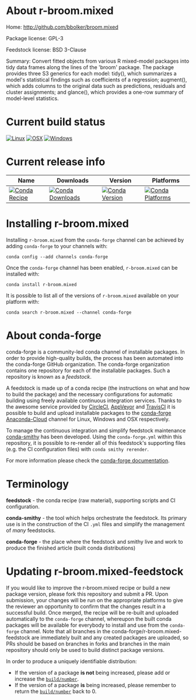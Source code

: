 About r-broom.mixed
===================

Home: http://github.com/bbolker/broom.mixed

Package license: GPL-3

Feedstock license: BSD 3-Clause

Summary: Convert fitted objects from various R mixed-model packages into tidy data frames along the lines of the 'broom' package. The package provides three S3 generics for each model: tidy(), which summarizes a model's statistical findings such as coefficients of a regression; augment(), which adds columns to the original data such as predictions, residuals and cluster assignments; and glance(), which provides a one-row summary of model-level statistics.



Current build status
====================

[![Linux](https://img.shields.io/circleci/project/github/conda-forge/r-broom.mixed-feedstock/master.svg?label=Linux)](https://circleci.com/gh/conda-forge/r-broom.mixed-feedstock)
[![OSX](https://img.shields.io/travis/conda-forge/r-broom.mixed-feedstock/master.svg?label=macOS)](https://travis-ci.org/conda-forge/r-broom.mixed-feedstock)
[![Windows](https://img.shields.io/appveyor/ci/conda-forge/r-broom.mixed-feedstock/master.svg?label=Windows)](https://ci.appveyor.com/project/conda-forge/r-broom-mixed-feedstock/branch/master)

Current release info
====================

| Name | Downloads | Version | Platforms |
| --- | --- | --- | --- |
| [![Conda Recipe](https://img.shields.io/badge/recipe-r--broom.mixed-green.svg)](https://anaconda.org/conda-forge/r-broom.mixed) | [![Conda Downloads](https://img.shields.io/conda/dn/conda-forge/r-broom.mixed.svg)](https://anaconda.org/conda-forge/r-broom.mixed) | [![Conda Version](https://img.shields.io/conda/vn/conda-forge/r-broom.mixed.svg)](https://anaconda.org/conda-forge/r-broom.mixed) | [![Conda Platforms](https://img.shields.io/conda/pn/conda-forge/r-broom.mixed.svg)](https://anaconda.org/conda-forge/r-broom.mixed) |

Installing r-broom.mixed
========================

Installing `r-broom.mixed` from the `conda-forge` channel can be achieved by adding `conda-forge` to your channels with:

```
conda config --add channels conda-forge
```

Once the `conda-forge` channel has been enabled, `r-broom.mixed` can be installed with:

```
conda install r-broom.mixed
```

It is possible to list all of the versions of `r-broom.mixed` available on your platform with:

```
conda search r-broom.mixed --channel conda-forge
```


About conda-forge
=================

conda-forge is a community-led conda channel of installable packages.
In order to provide high-quality builds, the process has been automated into the
conda-forge GitHub organization. The conda-forge organization contains one repository
for each of the installable packages. Such a repository is known as a *feedstock*.

A feedstock is made up of a conda recipe (the instructions on what and how to build
the package) and the necessary configurations for automatic building using freely
available continuous integration services. Thanks to the awesome service provided by
[CircleCI](https://circleci.com/), [AppVeyor](https://www.appveyor.com/)
and [TravisCI](https://travis-ci.org/) it is possible to build and upload installable
packages to the [conda-forge](https://anaconda.org/conda-forge)
[Anaconda-Cloud](https://anaconda.org/) channel for Linux, Windows and OSX respectively.

To manage the continuous integration and simplify feedstock maintenance
[conda-smithy](https://github.com/conda-forge/conda-smithy) has been developed.
Using the ``conda-forge.yml`` within this repository, it is possible to re-render all of
this feedstock's supporting files (e.g. the CI configuration files) with ``conda smithy rerender``.

For more information please check the [conda-forge documentation](https://conda-forge.org/docs/).

Terminology
===========

**feedstock** - the conda recipe (raw material), supporting scripts and CI configuration.

**conda-smithy** - the tool which helps orchestrate the feedstock.
                   Its primary use is in the construction of the CI ``.yml`` files
                   and simplify the management of *many* feedstocks.

**conda-forge** - the place where the feedstock and smithy live and work to
                  produce the finished article (built conda distributions)


Updating r-broom.mixed-feedstock
================================

If you would like to improve the r-broom.mixed recipe or build a new
package version, please fork this repository and submit a PR. Upon submission,
your changes will be run on the appropriate platforms to give the reviewer an
opportunity to confirm that the changes result in a successful build. Once
merged, the recipe will be re-built and uploaded automatically to the
`conda-forge` channel, whereupon the built conda packages will be available for
everybody to install and use from the `conda-forge` channel.
Note that all branches in the conda-forge/r-broom.mixed-feedstock are
immediately built and any created packages are uploaded, so PRs should be based
on branches in forks and branches in the main repository should only be used to
build distinct package versions.

In order to produce a uniquely identifiable distribution:
 * If the version of a package **is not** being increased, please add or increase
   the [``build/number``](https://conda.io/docs/user-guide/tasks/build-packages/define-metadata.html#build-number-and-string).
 * If the version of a package **is** being increased, please remember to return
   the [``build/number``](https://conda.io/docs/user-guide/tasks/build-packages/define-metadata.html#build-number-and-string)
   back to 0.
